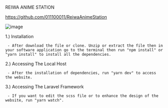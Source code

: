 REIWA ANIME STATION

https://github.com/011100011/ReiwaAnimeStation

![image](https://user-images.githubusercontent.com/73328137/146681784-20ae3b55-a0f4-49e2-bb17-b9ffc958861c.png)

1.) Installation

     - After download the file or clone. Unzip or extract the file then in your software application go to the terminal then run "npm install" or "yarn install" to install all the dependencies.

2.) Accessing The Local Host

     - After the installation of dependencies, run "yarn dev" to access the website.
     
3.) Accessing The Laravel Framework

     - If you want to edit the scss file or to enhance the design of the website, run "yarn watch".
